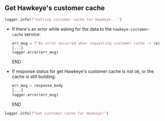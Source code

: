 ## Get Hawkeye's customer cache

```python
logger.info(f"Getting customer cache for Hawkeye...")
```

* If there's an error while asking for the data to the `hawkeye-customer-cache` service:
  ```python
  err_msg = f"An error occurred when requesting customer cache -> {e}" 
  [...]
  logger.error(err_msg)
  ```
  END

* If response status for get Hawkeye's customer cache is not ok, or the cache is still building:
  ```python
  err_msg = response_body
  [...]
  logger.error(err_msg)
  ```
  END

```python
logger.info(f"Got customer cache for Hawkeye!")
```
